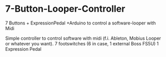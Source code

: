 # 7-Button-Looper-Controller
7 Buttons + ExpressionPedal +Arduino to control a software-looper with Midi

Simple controller to control software with midi (f.i. Ableton, Mobius Looper or whatever you want).
7 footswitches (6 in case, 1 external Boss FS5U)
1 Expression Pedal
